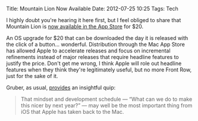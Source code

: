Title: Mountain Lion Now Available
Date: 2012-07-25 10:25
Tags: Tech

I highly doubt you're hearing it here first, but I feel obliged to share that Mountain Lion is [now available in the App Store](http://itunes.apple.com/us/app/os-x-mountain-lion/id537386512?mt=12) for $20.

An OS upgrade for $20 that can be downloaded the day it is released with the click of a button... wonderful. Distribution through the Mac App Store has allowed Apple to accelerate releases and focus on incremental refinements instead of major releases that require headline features to justify the price. Don't get me wrong, I think Apple will role out headline features when they think they're legitimately useful, but no more Front Row, just for the sake of it.

Gruber, as usual, [provides](http://daringfireball.net/2012/07/mountain_lion) an insightful quip:

>That mindset and development schedule — “What can we do to make this nicer by next year?” — may well be the most important thing from iOS that Apple has taken back to the Mac. 